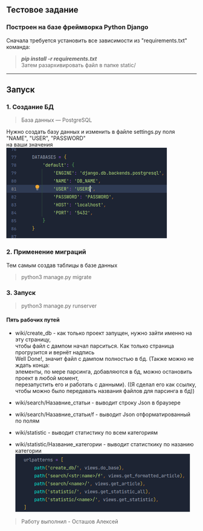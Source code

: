 ## Тестовое задание
### Построен на базе фреймворка Python Django 

 Сначала требуется установить все зависимости из "requirements.txt"  
команда:
 > **_pip install -r requirements.txt_**  
 Затем разархивировать файл в папке static/
___

## Запуск

### 1. Создание БД 
> База данных — PostgreSQL  

Нужно создать базу данных и изменить в файле settings.py поля "NAME", "USER", "PASSWORD"   
на ваши значения  
![img.png](img.png)

### 2. Применение миграций
Тем самым создав таблицы в базе данных
> python3 manage.py migrate
### 3. Запуск
> python3 manage.py runserver
> 
#### Пять рабочих путей   
* wiki/create_db - как только проект запущен, нужно зайти именно на эту страницу,  
чтобы файл с дампом начал парситься. Как только страница прогрузится и вернёт надпись   
Well Done!, значит файл с дампом полностью в бд. (Также можно не ждать конца:   
элементы, по мере парсинга, добавляются в бд, можно остановить проект в любой момент,  
перезапустить его и работать с данными). ((Я сделал его как ссылку, чтобы можно было передавать названия файлов
для парсинга в бд))
  
* wiki/search/Назавние_статьи - выводит строку Json в браузере
* wiki/search/Назавние_статьи/f - выводит Json отформатированный по полям
* wiki/statistic - выводит статистику по всем категориям
* wiki/statistic/Название_категории - выводит статисткику по назанию категории
![img_1.png](img_1.png)

> Работу выполнил - Осташов Алексей
